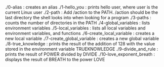 ./0-alias : creates an alias
./1-hello_you : prints hello user, where user is the current Linux user
./2-path : Add /action to the PATH. /action should be the last directory the shell looks into when looking for a program
./3-paths : counts the number of directories in the PATH
./4-global_variables : lists environment variables
./5-local_variables : lists all local variables and environment variables, and functions
./6-create_local_variable :  creates a new local variable
./7-create_global_variable : creates a new global variable
./8-true_knowledge : prints the result of the addition of 128 with the value stored in the environment variable TRUEKNOWLEDGE
./9-divide_and_rule : prints the result of POWER divided by DIVIDE
./10-love_exponent_breath : displays the result of BREATH to the power LOVE

